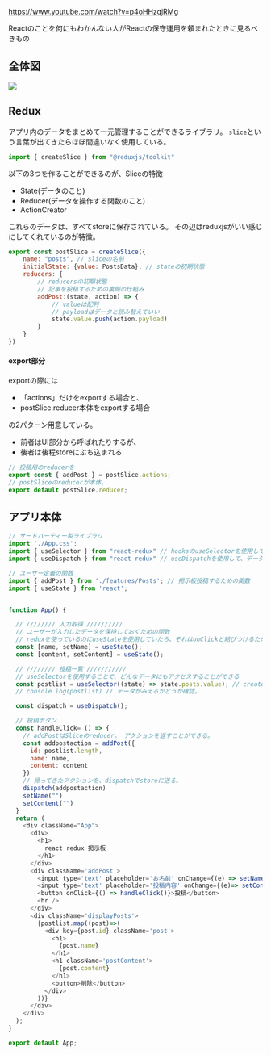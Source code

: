 ﻿


https://www.youtube.com/watch?v=p4oHHzqjRMg




Reactのことを何にもわかんない人がReactの保守運用を頼まれたときに見るべきもの


## 全体図

<img src="https://qiita-image-store.s3.ap-northeast-1.amazonaws.com/0/2279509/7dabcb44-1e4d-c91d-b1c9-94065fe9926e.gif">


## Redux

アプリ内のデータをまとめて一元管理することができるライブラリ。
`slice`という言葉が出てきたらほぼ間違いなく使用している。

```js
import { createSlice } from "@reduxjs/toolkit"
```

以下の3つを作ることができるのが、Sliceの特徴
- State(データのこと)
- Reducer(データを操作する関数のこと)
- ActionCreator

これらのデータは、すべてstoreに保存されている。
その辺はreduxjsがいい感じにしてくれているのが特徴。

```js
export const postSlice = createSlice({
    name: "posts", // sliceの名前
    initialState: {value: PostsData}, // stateの初期状態
    reducers: {
        // reducersの初期状態
        // 記事を投稿するための裏側の仕組み
        addPost:(state, action) => {
            // valueは配列
            // payloadはデータと読み替えていい
            state.value.push(action.payload)
        }
    }
})
```


#### export部分

exportの際には

- 「actions」だけをexportする場合と、
- postSlice.reducer本体をexportする場合

の2パターン用意している。

- 前者はUI部分から呼ばれたりするが、
- 後者は後程storeにぶち込まれる


```js
// 投稿用のreducerを
export const { addPost } = postSlice.actions;
// postSliceのreducerが本体。
export default postSlice.reducer;
```


## アプリ本体

```js
// サードパーティー製ライブラリ
import './App.css';
import { useSelector } from "react-redux" // hooksのuseSelectorを使用して、データにアクセスするために使用
import { useDispatch } from "react-redux" // useDispatchを使用して、データの更新処理をstore(state)に送る

// ユーザー定義の関数
import { addPost } from './features/Posts'; // 掲示板投稿するための関数
import { useState } from 'react';


function App() {

  // //////// 入力取得 //////////
  // ユーザーが入力したデータを保持しておくための関数
  // reduxを使っているのにuseStateを使用していたら、それはonClickと結びつけるためだけの一時変数位に思っておくのでちょうどいい。
  const [name, setName] = useState();
  const [content, setContent] = useState();

  // //////// 投稿一覧 ///////////
  // useSelectorを使用することで、どんなデータにもアクセスすることができる
  const postlist = useSelector((state) => state.posts.value); // createSliceの中のnameを参照している。なので今回は、state.postsを使用している。
  // console.log(postlist) // データがみえるかどうか確認。

  const dispatch = useDispatch();

  // 投稿ボタン
  const handleClick= () => {
    // addPostはSliceのreducer。 アクションを返すことができる。
    const addpostaction = addPost({
      id: postlist.length,
      name: name,
      content: content
    })
    // 帰ってきたアクションを、dispatchでstoreに送る。
    dispatch(addpostaction)
    setName("")
    setContent("")
  }
  return (
    <div className="App">
      <div>
        <h1>
          react redux 掲示板
        </h1>
      </div>
      <div className='addPost'>
        <input type='text' placeholder='お名前' onChange={(e) => setName(e.target.value)}></input>
        <input type='text' placeholder='投稿内容' onChange={(e)=> setContent(e.target.value)}></input>
        <button onClick={() => handleClick()}>投稿</button>
        <hr />
      </div>
      <div className='displayPosts'>
        {postlist.map((post)=>(
          <div key={post.id} className='post'>
            <h1>
              {post.name}
            </h1>
            <h1 className='postContent'>
              {post.content}
            </h1>
            <button>削除</button>
          </div>
        ))}
      </div>
    </div>
  );
}

export default App;
```



